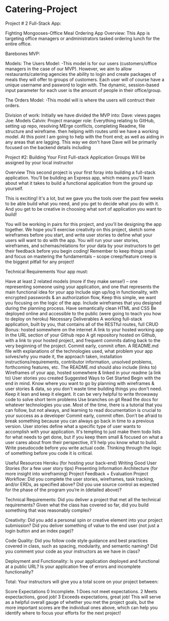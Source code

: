
# Catering-Project

Project # 2 Full-Stack App:

Fighting Mongooses-Office Meal Ordering App
Overview:
This App is targeting office managers or andministrators tasked ordering lunch for the entire office. 

Barebones MVP:

Models:
The Users Model:
-This model is for our users (customers/office managers in the case of our MVP).  However, we aim to allow restaurants/catering agencies the ability to login and create packages of meals they will offer to groups of customers. Each user will of course have a unique username and pasword to login with. The dynamic, session-based input parameter for each user is the amount of people in their office/group. 

The  Orders Model:
-This model will is where the users will contruct their orders. 


Division of work:
Initially we have divided the MVP into:
Dave: views pages
Joe: Models
Calvin: Project manager role: Everything relating to GitHub, setting up repo, resolving MErge conflicts, completing Readme, file structure and wireframe. then helping with routes until we have a working model. At this point I am going to help with the front end; as well as aiding in any  areas that are lagging. This way we don't have 
Dave will be primarily focused on the backend details including 









Project #2: Building Your First Full-stack Application
Groups
Will be assigned by your local instructor

Overview
This second project is your first foray into building a full-stack application. You'll be building an Express app, which means you'll learn about what it takes to build a functional application from the ground up yourself.

This is exciting! It's a lot, but we gave you the tools over the past few weeks to be able build what you need, and you get to decide what you do with it. And you get to be creative in choosing what sort of application you want to build!

You will be working in pairs for this project, and you'll be designing the app together. We hope you'll exercise creativity on this project, sketch some wireframes before you start, and write user stories to define what your users will want to do with the app. You will run your user stories, wireframes, and schemas/relations for your data by your instructors to get their feedback before you begin coding! Remember to keep things small and focus on mastering the fundamentals – scope creep/feature creep is the biggest pitfall for any project!

Technical Requirements
Your app must:

Have at least 2 related models (more if they make sense!) – one representing someone using your application, and one that represents the main functional idea for your app
Include sign up/log in functionality, with encrypted passwords & an authorization flow, Keep this simple, we want you focusing on the logic of the app.
Include wireframes that you designed during the planning process.
Have semantically clean HTML and CSS
Be deployed online and accessible to the public
(were going to teach you how to deploy on heroku)
Necessary Deliverables
A working full-stack application, built by you, that contains all of the RESTful routes, full CRUD
Bonus: hosted somewhere on the internet
A link to your hosted working app in the URL section of your Github repo
A git repository hosted on Github, with a link to your hosted project, and frequent commits dating back to the very beginning of the project. Commit early, commit often.
A README.md file with explanations of the technologies used, what problem your app solves/why you made it, the approach taken, installation instructions/requirements, contributor information, unsolved problems, forthcoming features, etc. The README.md should also include
(links to) Wireframes of your app, hosted somewhere & linked in your readme
(a link to) User stories you created
Suggested Ways to Get Started
Begin with the end in mind. Know where you want to go by planning with wireframes & user stories & data, so you don't waste time building things you don't need. Keep it lean and keep it elegant.
It can be very helpful to write throwaway code to solve short term problems
Use branches on git
Read the docs for whatever technologies you use. Most of the time, there is a tutorial that you can follow, but not always, and learning to read documentation is crucial to your success as a developer
Commit early, commit often. Don’t be afraid to break something because you can always go back in time to a previous version.
User stories define what a specific type of user wants to accomplish with your application. It's tempting to just make them todo lists for what needs to get done, but if you keep them small & focused on what a user cares about from their perspective, it'll help you know what to build.
Write pseudocode before you write actual code. Thinking through the logic of something before you code it is critical.

Useful Resources
Heroku (for hosting your back-end)
Writing Good User Stories (for a few user story tips)
Presenting Information Architecture (for more insight into wireframing)
Project Feedback + Evaluation
Project Workflow: Did you complete the user stories, wireframes, task tracking, and/or ERDs, as specified above? Did you use source control as expected for the phase of the program you’re in (detailed above)?

Technical Requirements: Did you deliver a project that met all the technical requirements? Given what the class has covered so far, did you build something that was reasonably complex?

Creativity: Did you add a personal spin or creative element into your project submission? Did you deliver something of value to the end user (not just a login button and an index page)?

Code Quality: Did you follow code style guidance and best practices covered in class, such as spacing, modularity, and semantic naming? Did you comment your code as your instructors as we have in class?

Deployment and Functionality: Is your application deployed and functional at a public URL? Is your application free of errors and incomplete functionality?

Total: Your instructors will give you a total score on your project between:

Score	Expectations
0	Incomplete.
1	Does not meet expectations.
2	Meets expectactions, good job!
3	Exceeds expectations, great job!
This will serve as a helpful overall gauge of whether you met the project goals, but the more important scores are the individual ones above, which can help you identify where to focus your efforts for the next project!

